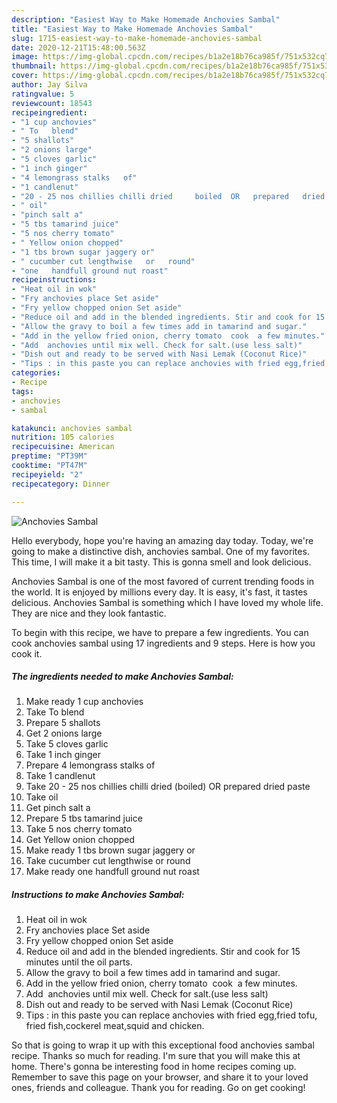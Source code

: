 ```yaml
---
description: "Easiest Way to Make Homemade Anchovies Sambal"
title: "Easiest Way to Make Homemade Anchovies Sambal"
slug: 1715-easiest-way-to-make-homemade-anchovies-sambal
date: 2020-12-21T15:48:00.563Z
image: https://img-global.cpcdn.com/recipes/b1a2e18b76ca985f/751x532cq70/anchovies-sambal-recipe-main-photo.jpg
thumbnail: https://img-global.cpcdn.com/recipes/b1a2e18b76ca985f/751x532cq70/anchovies-sambal-recipe-main-photo.jpg
cover: https://img-global.cpcdn.com/recipes/b1a2e18b76ca985f/751x532cq70/anchovies-sambal-recipe-main-photo.jpg
author: Jay Silva
ratingvalue: 5
reviewcount: 18543
recipeingredient:
- "1 cup anchovies"
- " To   blend"
- "5 shallots"
- "2 onions large"
- "5 cloves garlic"
- "1 inch ginger"
- "4 lemongrass stalks   of"
- "1 candlenut"
- "20 - 25 nos chillies chilli dried     boiled  OR   prepared   dried      paste"
- " oil"
- "pinch salt a"
- "5 tbs tamarind juice"
- "5 nos cherry tomato"
- " Yellow onion chopped"
- "1 tbs brown sugar jaggery or"
- " cucumber cut lengthwise   or   round"
- "one   handfull ground nut roast"
recipeinstructions:
- "Heat oil in wok"
- "Fry anchovies place Set aside"
- "Fry yellow chopped onion Set aside"
- "Reduce oil and add in the blended ingredients. Stir and cook for 15 minutes until the oil parts."
- "Allow the gravy to boil a few times add in tamarind and sugar."
- "Add in the yellow fried onion, cherry tomato  cook  a few minutes."
- "Add  anchovies until mix well. Check for salt.(use less salt)"
- "Dish out and ready to be served with Nasi Lemak (Coconut Rice)"
- "Tips : in this paste you can replace anchovies with fried egg,fried tofu, fried fish,cockerel meat,squid and chicken."
categories:
- Recipe
tags:
- anchovies
- sambal

katakunci: anchovies sambal 
nutrition: 105 calories
recipecuisine: American
preptime: "PT39M"
cooktime: "PT47M"
recipeyield: "2"
recipecategory: Dinner

---
```



![Anchovies Sambal](https://img-global.cpcdn.com/recipes/b1a2e18b76ca985f/751x532cq70/anchovies-sambal-recipe-main-photo.jpg)

Hello everybody, hope you're having an amazing day today. Today, we're going to make a distinctive dish, anchovies sambal. One of my favorites. This time, I will make it a bit tasty. This is gonna smell and look delicious.

Anchovies Sambal is one of the most favored of current trending foods in the world. It is enjoyed by millions every day. It is easy, it's fast, it tastes delicious. Anchovies Sambal is something which I have loved my whole life. They are nice and they look fantastic.




To begin with this recipe, we have to prepare a few ingredients. You can cook anchovies sambal using 17 ingredients and 9 steps. Here is how you cook it.

<!--inarticleads1-->

##### The ingredients needed to make Anchovies Sambal:

1. Make ready 1 cup anchovies
1. Take  To   blend
1. Prepare 5 shallots
1. Get 2 onions large
1. Take 5 cloves garlic
1. Take 1 inch ginger
1. Prepare 4 lemongrass stalks   of
1. Take 1 candlenut
1. Take 20 - 25 nos chillies chilli dried     (boiled)  OR   prepared   dried      paste
1. Take  oil
1. Get pinch salt a
1. Prepare 5 tbs tamarind juice
1. Take 5 nos cherry tomato
1. Get  Yellow onion chopped
1. Make ready 1 tbs brown sugar jaggery or
1. Take  cucumber cut lengthwise   or   round
1. Make ready one   handfull ground nut roast




<!--inarticleads2-->

##### Instructions to make Anchovies Sambal:

1. Heat oil in wok
1. Fry anchovies place Set aside
1. Fry yellow chopped onion Set aside
1. Reduce oil and add in the blended ingredients. Stir and cook for 15 minutes until the oil parts.
1. Allow the gravy to boil a few times add in tamarind and sugar.
1. Add in the yellow fried onion, cherry tomato  cook  a few minutes.
1. Add  anchovies until mix well. Check for salt.(use less salt)
1. Dish out and ready to be served with Nasi Lemak (Coconut Rice)
1. Tips : in this paste you can replace anchovies with fried egg,fried tofu, fried fish,cockerel meat,squid and chicken.




So that is going to wrap it up with this exceptional food anchovies sambal recipe. Thanks so much for reading. I'm sure that you will make this at home. There's gonna be interesting food in home recipes coming up. Remember to save this page on your browser, and share it to your loved ones, friends and colleague. Thank you for reading. Go on get cooking!
